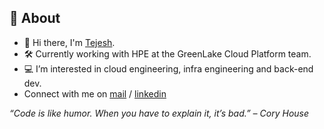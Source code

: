## 💭 About

- 👋 Hi there, I'm [Tejesh](https://bit.ly/tejesh-sigineni-portfolio).
- 🛠️ Currently working with HPE at the GreenLake Cloud Platform team.
- 💻 I’m interested in cloud engineering, infra engineering and back-end dev.
- Connect with me on [mail](mailto:vsiginen@asu.edu) / [linkedin](https://bit.ly/tejesh-linkedin)

*“Code is like humor. When you have to explain it, it’s bad.” – Cory House*
